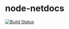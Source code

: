 node-netdocs
============
[![Build Status](https://travis-ci.org/woodedlawn/node-netdocs.png?branch=master)](https://travis-ci.org/woodedlawn/node-netdocs)